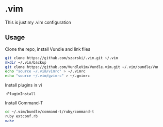 .vim
====

This is just my .vim configuration

Usage
-----

Clone the repo, install Vundle and link files
```bash
git clone https://github.com/szarski/.vim.git ~/.vim
mkdir ~/.vim/backup
git clone https://github.com/VundleVim/Vundle.vim.git ~/.vim/bundle/Vundle.vim
echo "source ~/.vim/vimrc" > ~/.vimrc
echo "source ~/.vim/gvimrc" > ~/.gvimrc
```

Install plugins in vi
```vimscript
:PluginInstall
```

Install Command-T
```bash
cd ~/.vim/bundle/command-t/ruby/command-t
ruby extconf.rb
make
```
